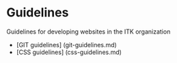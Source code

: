Guidelines
==========

Guidelines for developing websites in the ITK organization

* [GIT guidelines] (git-guidelines.md)
* [CSS guidelines] (css-guidelines.md)
